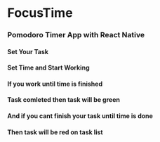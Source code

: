 # FocusTime
<h3>Pomodoro Timer App with React Native</h3>
<h4>Set Your Task</h4>
<h4>Set Time and Start Working</h4>
<h4>If you work until time is finished</h4>
<h4>Task comleted then task will be green</h4>
<h4>And if you cant finish your task until time is done</h4>
<h4>Then task will be red on task list</h4>  
 

